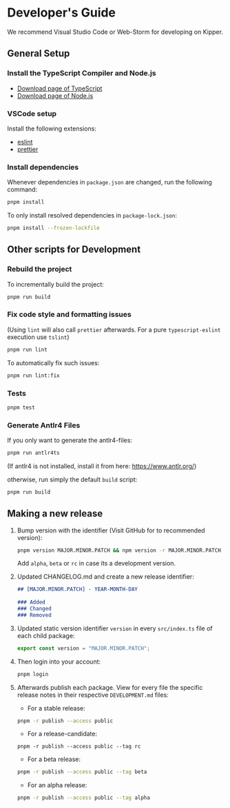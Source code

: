 # Developer's Guide

We recommend Visual Studio Code or Web-Storm for developing on Kipper.

## General Setup

### Install the TypeScript Compiler and Node.js

- [Download page of TypeScript](https://www.typescriptlang.org/download)
- [Download page of Node.js](https://nodejs.org/en/download/)

### VSCode setup

Install the following extensions:

- [eslint](https://marketplace.visualstudio.com/items?itemName=dbaeumer.vscode-eslint)
- [prettier](https://marketplace.visualstudio.com/items?itemName=esbenp.prettier-vscode)

### Install dependencies

Whenever dependencies in `package.json` are changed, run the following command:

```sh
pnpm install
```

To only install resolved dependencies in `package-lock.json`:

```sh
pnpm install --frozen-lockfile
```

## Other scripts for Development

### Rebuild the project

To incrementally build the project:

```sh
pnpm run build
```

### Fix code style and formatting issues

(Using `lint` will also call `prettier` afterwards. For a pure `typescript-eslint` execution use `tslint`)

```sh
pnpm run lint
```

To automatically fix such issues:

```sh
pnpm run lint:fix
```

### Tests

```sh
pnpm test
```

### Generate Antlr4 Files

If you only want to generate the antlr4-files:

```bash
pnpm run antlr4ts
```

(If antlr4 is not installed, install it from here: https://www.antlr.org/)

otherwise, run simply the default `build` script:

```bash
pnpm run build
```

## Making a new release

1. Bump version with the identifier (Visit GitHub for to recommended version):

   ```bash
   pnpm version MAJOR.MINOR.PATCH && npm version -r MAJOR.MINOR.PATCH
   ```
   
   Add `alpha`, `beta` or `rc` in case its a development version.

2. Updated CHANGELOG.md and create a new release identifier:

   ```markdown
   ## [MAJOR.MINOR.PATCH] - YEAR-MONTH-DAY
  
   ### Added
   ### Changed
   ### Removed
   ```

3. Updated static version identifier `version` in every `src/index.ts` file of each child package:

   ```ts
   export const version = "MAJOR.MINOR.PATCH";
   ```

4. Then login into your account:
   ```bash
   pnpm login
   ```

5. Afterwards publish each package. View for every file the specific release notes in their
   respective `DEVELOPMENT.md` files:

   - For a stable release: 
   ```bash
   pnpm -r publish --access public
   ```
   - For a release-candidate:
   ```
   pnpm -r publish --access public --tag rc
   ```
   - For a beta release:
   ```bash
   pnpm -r publish --access public --tag beta
   ```
   - For an alpha release:
   ```bash
   pnpm -r publish --access public --tag alpha
   ```
